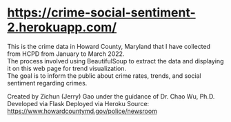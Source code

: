 # https://crime-social-sentiment-2.herokuapp.com/

This is the crime data in Howard County, Maryland that I have collected from HCPD from January to March 2022.\
The process involved using BeautifulSoup to extract the data and displaying it on this web page for trend visualization.\
The goal is to inform the public about crime rates, trends, and social sentiment regarding crimes.

Created by Zichun (Jerry) Gao under the guidance of Dr. Chao Wu, Ph.D.\
Developed via Flask
Deployed via Heroku
Source: https://www.howardcountymd.gov/police/newsroom